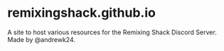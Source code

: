 # remixingshack.github.io
A site to host various resources for the Remixing Shack Discord Server.
Made by @andrewk24.
